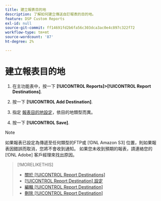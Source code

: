 ```yaml
---
title: 建立報表目的地
description: 了解如何建立傳送自訂報表的目的地。
feature: DSP Custom Reports
exl-id: null
source-git-commit: ff14691fd2b6fa56c303dca3ac0e4c897c322f72
workflow-type: tm+mt
source-wordcount: '87'
ht-degree: 2%

---
```



# 建立報表目的地

1. 在主功能表中，按一下 **[!UICONTROL Reports]>[!UICONTROL Report Destinations]**.

1. 按一下 **[!UICONTROL Add Destination]**.

1. 指定 [報表目的地設定](/help/dsp/reports/report-destinations/report-destination-settings.md)，依目的地類型而異。

1. 按一下 **[!UICONTROL Save]**.

>[!NOTE]
>
> 如果報表已設定為傳遞至任何類型的FTP或 [!DNL Amazon S3] 位置，則如果報表因錯誤而取消，您將不會收到通知。 如果您未收到預期的報表，請連絡您的 [!DNL Adobe] 客戶經理來找出原因。

>[!MORELIKETHIS]
>
>* [關於 [!UICONTROL Report Destinations]](/help/dsp/reports/report-destinations/report-destination-about.md)
>* [[!UICONTROL Report Destination] 設定](/help/dsp/reports/report-destinations/report-destination-settings.md)
>* [編輯 [!UICONTROL Report Destination]](/help/dsp/reports/report-destinations/report-destination-edit.md)
>* [刪除 [!UICONTROL Report Destination]](/help/dsp/reports/report-destinations/report-destination-delete.md)

